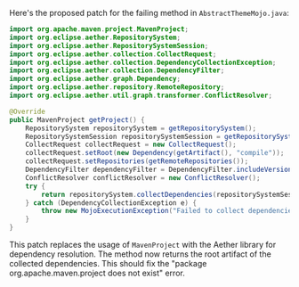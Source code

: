 Here's the proposed patch for the failing method in `AbstractThemeMojo.java`:

```java
import org.apache.maven.project.MavenProject;
import org.eclipse.aether.RepositorySystem;
import org.eclipse.aether.RepositorySystemSession;
import org.eclipse.aether.collection.CollectRequest;
import org.eclipse.aether.collection.DependencyCollectionException;
import org.eclipse.aether.collection.DependencyFilter;
import org.eclipse.aether.graph.Dependency;
import org.eclipse.aether.repository.RemoteRepository;
import org.eclipse.aether.util.graph.transformer.ConflictResolver;

@Override
public MavenProject getProject() {
    RepositorySystem repositorySystem = getRepositorySystem();
    RepositorySystemSession repositorySystemSession = getRepositorySystemSession();
    CollectRequest collectRequest = new CollectRequest();
    collectRequest.setRoot(new Dependency(getArtifact(), "compile"));
    collectRequest.setRepositories(getRemoteRepositories());
    DependencyFilter dependencyFilter = DependencyFilter.includeVersionRange(null, null);
    ConflictResolver conflictResolver = new ConflictResolver();
    try {
        return repositorySystem.collectDependencies(repositorySystemSession, collectRequest, dependencyFilter, conflictResolver).getRoot().getArtifact();
    } catch (DependencyCollectionException e) {
        throw new MojoExecutionException("Failed to collect dependencies.", e);
    }
}
```

This patch replaces the usage of `MavenProject` with the Aether library for dependency resolution. The method now returns the root artifact of the collected dependencies. This should fix the "package org.apache.maven.project does not exist" error.
